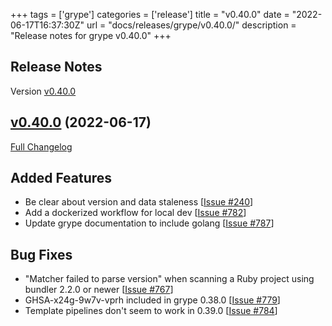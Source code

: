 +++
tags = ['grype']
categories = ['release']
title = "v0.40.0"
date = "2022-06-17T16:37:30Z"
url = "docs/releases/grype/v0.40.0/"
description = "Release notes for grype v0.40.0"
+++

## Release Notes

Version [v0.40.0](https://github.com/anchore/grype/releases/tag/v0.40.0)

## [v0.40.0](https://github.com/anchore/grype/tree/v0.40.0) (2022-06-17)

[Full Changelog](https://github.com/anchore/grype/compare/v0.39.0...v0.40.0)

## Added Features

- Be clear about version and data staleness  [[Issue #240](https://github.com/anchore/grype/issues/240)]
- Add a dockerized workflow for local dev [[Issue #782](https://github.com/anchore/grype/issues/782)]
- Update grype documentation to include golang [[Issue #787](https://github.com/anchore/grype/issues/787)]

## Bug Fixes

- "Matcher failed to parse version" when scanning a Ruby project using bundler 2.2.0 or newer [[Issue #767](https://github.com/anchore/grype/issues/767)]
- GHSA-x24g-9w7v-vprh included in grype 0.38.0 [[Issue #779](https://github.com/anchore/grype/issues/779)]
- Template pipelines don't seem to work in 0.39.0 [[Issue #784](https://github.com/anchore/grype/issues/784)]
